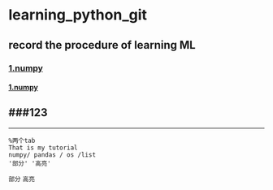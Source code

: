 # learning_python_git

## record the procedure of learning ML


### [1.numpy](https://github.com/mrliangcb/learning_python_git/tree/master/np )
#### [1.numpy](./np )
###123
-

---

```
%两个tab
That is my tutorial 
numpy/ pandas / os /list
'部分' '高亮'

```


`部分` `高亮`












